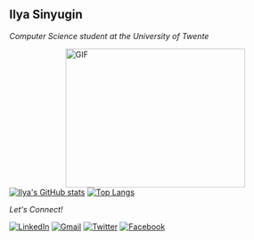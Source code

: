 <h2>Ilya Sinyugin</h2>

<p><em>Computer Science student at the University of Twente</em></p>
<img width = "80%" align="right" alt="GIF" height="250px" src="https://media.giphy.com/media/ZVik7pBtu9dNS/giphy.gif" />


<div align="left">




</div>

[![Ilya's GitHub stats](https://github-readme-stats.vercel.app/api?username=IlyaSinyugin&count_private=true&show_icons=true&hide=prs,issues,contribs,stars&theme=synthwave)](https://github.com/anuraghazra/github-readme-stats)
[![Top Langs](https://github-readme-stats.vercel.app/api/top-langs/?username=IlyaSinyugin&layout=compact&theme=synthwave)](https://github.com/anuraghazra/github-readme-stats)





<i>Let's Connect!</i><br>

<a href="https://www.linkedin.com/in/ilyasinyugin/" target="_blank"><img src="https://img.shields.io/badge/LinkedIn-0077B5?style=for-the-badge&logo=linkedin&logoColor=white" alt="LinkedIn"></a>
<a href="mailto:i@sinyugin.com" target="_blank"><img src="https://img.shields.io/badge/Gmail-D14836?style=for-the-badge&logo=gmail&logoColor=white" alt="Gmail"></a>
<a href="https://twitter.com/h1jpeg" target="_blank"><img src="https://img.shields.io/badge/Twitter-1DA1F2?style=for-the-badge&logo=twitter&logoColor=white" alt="Twitter"></a>
<a href="https://www.facebook.com/ilya.sinyugin.7/" target="_blank"><img src="https://img.shields.io/badge/Facebook-1877F2?style=for-the-badge&logo=facebook&logoColor=white" alt="Facebook"></a>


